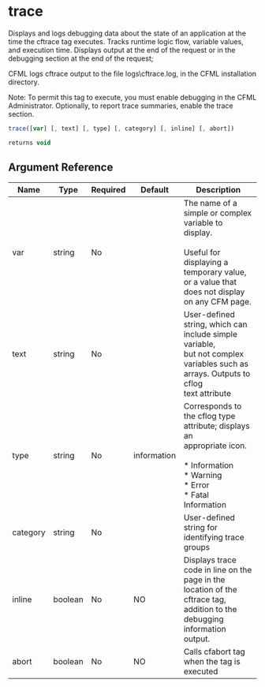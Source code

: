 # trace

Displays and logs debugging data about the state of an
 application at the time the cftrace tag executes. Tracks
 runtime logic flow, variable values, and execution time.
 Displays output at the end of the request or in the debugging
 section at the end of the request;

 CFML logs cftrace output to the file logs\cftrace.log, in
 the CFML installation directory.

 Note: To permit this tag to execute, you must enable debugging
 in the CFML Administrator. Optionally, to report trace
 summaries, enable the trace section.

```javascript
trace([var] [, text] [, type] [, category] [, inline] [, abort])
```

```javascript
returns void
```

## Argument Reference

| Name | Type | Required | Default | Description |
| --- | --- | --- | --- | --- |
| var | string | No |  | The name of a simple or complex variable to display.<br /><br /> Useful for displaying a temporary value, or a value that<br /> does not display on any CFM page. |
| text | string | No |  | User-defined string, which can include simple variable,<br /> but not complex variables such as arrays. Outputs to cflog<br /> text attribute |
| type | string | No | information | Corresponds to the cflog type attribute; displays an<br /> appropriate icon.<br /><br /> * Information<br /> * Warning<br /> * Error<br /> * Fatal Information |
| category | string | No |  | User-defined string for identifying trace groups |
| inline | boolean | No | NO | Displays trace code in line on the page in the<br /> location of the cftrace tag, addition to the debugging<br /> information output. |
| abort | boolean | No | NO | Calls cfabort tag when the tag is executed |
